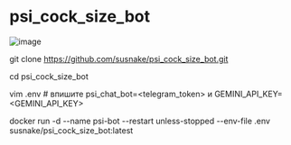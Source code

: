 # psi_cock_size_bot

![image](https://github.com/user-attachments/assets/e2310811-3ddf-4581-8bff-996d5f892b3e)


git clone https://github.com/susnake/psi_cock_size_bot.git

cd psi_cock_size_bot

vim .env            # впишите psi_chat_bot=<telegram_token>  и GEMINI_API_KEY=<GEMINI_API_KEY>

docker run -d --name psi-bot --restart unless-stopped --env-file .env susnake/psi_cock_size_bot:latest
